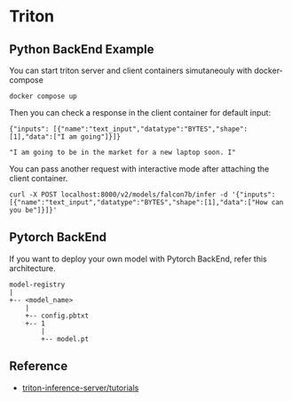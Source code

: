 # Triton

## Python BackEnd Example

You can start triton server and client containers simutaneouly with docker-compose

``` shell
docker compose up
```

Then you can check a response in the client container for default input: 

`{"inputs": [{"name":"text_input","datatype":"BYTES","shape":[1],"data":["I am going"]}]}`

```
"I am going to be in the market for a new laptop soon. I"
```

You can pass another request with interactive mode after attaching the client container.

``` shell
curl -X POST localhost:8000/v2/models/falcon7b/infer -d '{"inputs": [{"name":"text_input","datatype":"BYTES","shape":[1],"data":["How can you be"]}]}'
```

## Pytorch BackEnd

If you want to deploy your own model with Pytorch BackEnd, refer this architecture.

```
model-registry
|
+-- <model_name>
    |
    +-- config.pbtxt
    +-- 1
        |
        +-- model.pt
```

## Reference

- [triton-inference-server/tutorials](https://github.com/triton-inference-server/tutorials/tree/main/Quick_Deploy/HuggingFaceTransformers)
